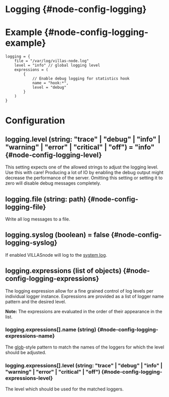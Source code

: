 # Logging {#node-config-logging}

# Example {#node-config-logging-example}

```
logging = {
	file = "/var/log/villas-node.log"
	level = "info" // global logging level
	expressions = (
		{
			// Enable debug logging for statistics hook
			name = "hook:*",
			level = "debug"
		}
	)
}
```

# Configuration

## logging.level (string: "trace" | "debug" | "info" | "warning" | "error" | "critical" | "off") = "info" {#node-config-logging-level}

This setting expects one of the allowed strings to adjust the logging level.
Use this with care! Producing a lot of IO by enabling the debug output might decrease the performance of the server.
Omitting this setting or setting it to zero will disable debug messages completely.

## logging.file (string: path) {#node-config-logging-file}

Write all log messages to a file.

## logging.syslog (boolean) = false {#node-config-logging-syslog}

If enabled VILLASnode will log to the [system log](https://en.wikipedia.org/wiki/Syslog).

## logging.expressions (list of objects) {#node-config-logging-expressions}

The logging expression allow for a fine grained control of log levels per individual logger instance.
Expressions are provided as a list of logger name pattern and the desired level.

**Note:** The expressions are evaluated in the order of their appearance in the list.

### logging.expressions[].name (string) {#node-config-logging-expressions-name}

The [glob](https://man7.org/linux/man-pages/man7/glob.7.html)-style pattern to match the names of the loggers for which the level should be adjusted.

### logging.expressions[].level (string: "trace" | "debug" | "info" | "warning" | "error" | "critical" | "off") {#node-config-logging-expressions-level}

The level which should be used for the matched loggers.
